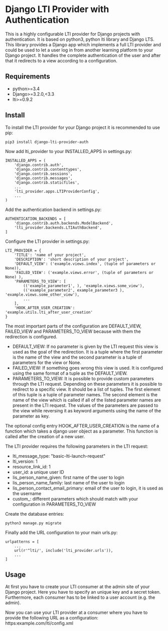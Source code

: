 # Django LTI Provider with Authentication
This is a highly configurable LTI provider for Django projects with authentication. It is based on python3, python lti library and Django LTS. This library provides a Django app which implements a full LTI provider and could be used to let a user log in from another learning platform to your Django project. It handles the complete authentication of the user and after that it redirects to a view according to a configuration.

## Requirements
* python>=3.4
* Django>=3.2.0,<3.3
* lti>=0.9.2

## Install
To install the LTI provider for your Django project it is recommended to use pip:

```
pip3 install django-lti-provider-auth
```

Now add lti_provider to your INSTALLED_APPS in settings.py:

```
INSTALLED_APPS = (
    'django.contrib.auth',
    'django.contrib.contenttypes',
    'django.contrib.sessions',
    'django.contrib.messages',
    'django.contrib.staticfiles',
    ...
    'lti_provider.apps.LTIProviderConfig',
    ...
)
```

Add the authentication backend in settings.py:

```
AUTHENTICATION_BACKENDS = [
    'django.contrib.auth.backends.ModelBackend',
    'lti_provider.backends.LTIAuthBackend',
]
```

Configure the LTI provider in settings.py:

```
LTI_PROVIDER = {
    'TITLE': 'name of your project',
    'DESCRIPTION': 'short description of your project',
    'DEFAULT_VIEW': ('example.views.index', (tuple of parameters or None)),
    'FAILED_VIEW': ('example.views.error', (tuple of parameters or None) ),
    'PARAMETERS_TO_VIEW': [
        (('example_parameter1', ), 'example.views.some_view'),
        (('example_parameter2', example_parameter3 ), 'example.views.some_other_view'),
        ...
    ],
    'HOOK_AFTER_USER_CREATION': 'example.utils.lti_after_user_creation'
}
```

The most important parts of the configuration are DEFAULT_VIEW, FAILED_VIEW and PARAMETERS_TO_VIEW because with them the redirection is configured.

* DEFAULT_VIEW: If no parameter is given by the LTI request this view is used as the goal of the redirection. It is a tuple where the first parameter is the name of the view and the second parameter is a tuple of parameters for the view or None.
* FAILED_VIEW: If something goes wrong this view is used. It is configured using the same format of a tuple as the DEFAULT_VIEW.
* PARAMETERS_TO_VIEW: It is possible to provide custom parameters through the LTI request. Depending on these parameters it is possible to redirect to a specific view. It should be a list of tuples. The first element of this tuple is a tuple of parameter names. The second element is the name of the view which is called if all of the listed parameter names are present in the LTI request. The values of the parameters are passed to the view while reversing it as keyword arguments using the name of the parameter as key.

The optional config entry HOOK_AFTER_USER_CREATION is the name of a function which takes a django user object as a parameter. This function is called after the creation of a new user.

The LTI provider requires the following parameters in the LTI request:

* lti_message_type: "basic-lti-launch-request"
* lti_version: 1
* resource_link_id: 1
* user_id: a unique user ID
* lis_person_name_given: first name of the user to login
* lis_person_name_family: last name of the user to login
* lis_person_contact_email_primary: email of the user to login, it is used as the username
* custom_<your custom parameter>: different parameters which should match with your configuration in PARAMETERS_TO_VIEW

Create the database entries:

```
python3 manage.py migrate
```

Finally add the URL configuration to your main urls.py:

```
urlpatterns = [
    ...
    url(r'^lti/', include('lti_provider.urls')),
    ...
]
```

## Usage
At first you have to create your LTI consumer at the admin site of your Django project. Here you have to specify an unique key and a secret token. Furthermore, each consumer has to be linked to a user account (e.g. the admin).

Now you can use your LTI provider at a consumer where you have to provide the following URL as a configuration: https:example.com/lti/config.xml
